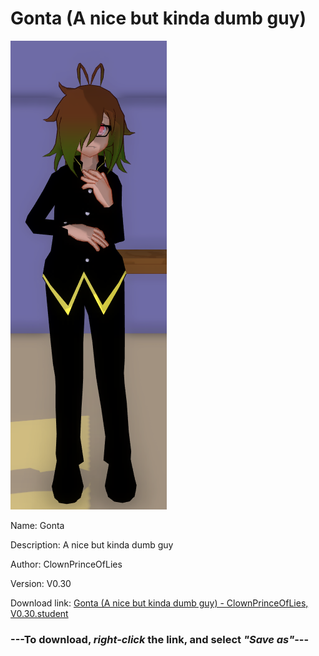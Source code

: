 # Gonta (A nice but kinda dumb guy)

<img src = "https://raw.githubusercontent.com/Arbiter1223/Daigaku-Gurashi-Custom-Students/master/Students/Files/Gonta%20(A%20nice%20but%20kinda%20dumb%20guy).png">

Name: Gonta

Description: A nice but kinda dumb guy

Author: ClownPrinceOfLies

Version: V0.30

Download link: <a href="https://raw.githubusercontent.com/Arbiter1223/Daigaku-Gurashi-Custom-Students/master/Students/Files/Gonta%20(A%20nice%20but%20kinda%20dumb%20guy)%20-%20ClownPrinceOfLies%2C%20V0.30.student">Gonta (A nice but kinda dumb guy) - ClownPrinceOfLies, V0.30.student</a>

### ---**To download, _right-click_ the link, and select _"Save as"_**---
